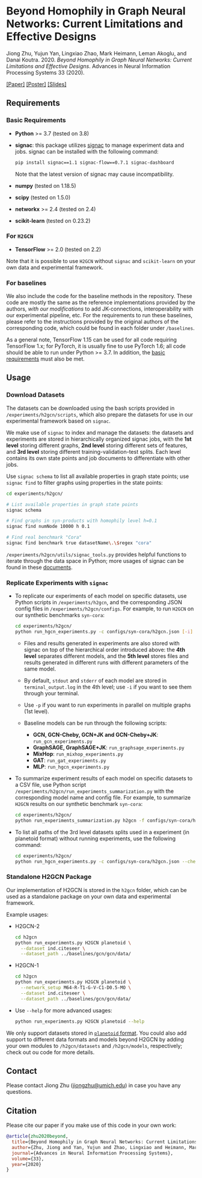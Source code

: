 # Beyond Homophily in Graph Neural Networks: Current Limitations and Effective Designs

Jiong Zhu, Yujun Yan, Lingxiao Zhao, Mark Heimann, Leman Akoglu, and Danai Koutra. 2020. *Beyond Homophily in Graph Neural Networks: Current Limitations and Effective Designs*. Advances in Neural Information Processing Systems 33 (2020).

[[Paper]](https://arxiv.org/abs/2006.11468)
[[Poster]](https://www.jiongzhu.net/assets/files/F20-Jiong-H2GCN-NeurIPS-Poster.pdf)
[[Slides]](https://www.jiongzhu.net/assets/files/F20-Jiong-H2GCN-NeurIPS-Talk.pdf)

## Requirements

### Basic Requirements

- **Python** >= 3.7 (tested on 3.8)
- **signac**: this package utilizes [signac](https://signac.io) to manage experiment data and jobs. signac can be installed with the following command:

  ```bash
  pip install signac==1.1 signac-flow==0.7.1 signac-dashboard
  ```

  Note that the latest version of signac may cause incompatibility.
- **numpy** (tested on 1.18.5)
- **scipy** (tested on 1.5.0)
- **networkx** >= 2.4 (tested on 2.4)
- **scikit-learn** (tested on 0.23.2)

### For `H2GCN`

- **TensorFlow** >= 2.0 (tested on 2.2)

Note that it is possible to use `H2GCN` without `signac` and `scikit-learn` on your own data and experimental framework.

### For baselines

We also include the code for the baseline methods in the repository. These code are mostly the same as the reference implementations provided by the authors, *with our modifications* to add JK-connections, interoperability with our experimental pipeline, etc. For the requirements to run these baselines, please refer to the instructions provided by the original authors of the corresponding code, which could be found in each folder under `/baselines`.

As a general note, TensorFlow 1.15 can be used for all code requiring TensorFlow 1.x; for PyTorch, it is usually fine to use PyTorch 1.6; all code should be able to run under Python >= 3.7. In addition, the [basic requirements](#basic-requirements) must also be met.

## Usage

### Download Datasets

The datasets can be downloaded using the bash scripts provided in `/experiments/h2gcn/scripts`, which also prepare the datasets for use in our experimental framework based on `signac`.

We make use of `signac` to index and manage the datasets: the datasets and experiments are stored in hierarchically organized signac jobs, with the **1st level** storing different graphs, **2nd level** storing different sets of features, and **3rd level** storing different training-validation-test splits. Each level contains its own state points and job documents to differentiate with other jobs.

Use `signac schema` to list all available properties in graph state points; use `signac find` to filter graphs using properties in the state points:

```bash
cd experiments/h2gcn/

# List available properties in graph state points
signac schema

# Find graphs in syn-products with homophily level h=0.1
signac find numNode 10000 h 0.1

# Find real benchmark "Cora"
signac find benchmark true datasetName\.\$regex "cora"
```

`/experiments/h2gcn/utils/signac_tools.py` provides helpful functions to iterate through the data space in Python; more usages of signac can be found in these [documents](https://docs.signac.io/en/latest/).

### Replicate Experiments with `signac`

- To replicate our experiments of each model on specific datasets, use Python scripts in `/experiments/h2gcn`, and the corresponding JSON config files in `/experiments/h2gcn/configs`. For example, to run `H2GCN` on our synthetic benchmarks `syn-cora`:

  ```bash
  cd experiments/h2gcn/
  python run_hgcn_experiments.py -c configs/syn-cora/h2gcn.json [-i] run [-p PARALLEL_NUM]
  ```

  - Files and results generated in experiments are also stored with signac on top of the hierarchical order introduced above: the **4th level** separates different models, and the **5th level** stores files and results generated in different runs with different parameters of the same model.
  - By default, `stdout` and `stderr` of each model are stored in `terminal_output.log` in the 4th level; use `-i` if you want to see them through your terminal.
  - Use `-p` if you want to run experiments in parallel on multiple graphs (1st level).
  - Baseline models can be run through the following scripts:

    - **GCN, GCN-Cheby, GCN+JK and GCN-Cheby+JK**: `run_gcn_experiments.py`
    - **GraphSAGE, GraphSAGE+JK**: `run_graphsage_experiments.py`
    - **MixHop**: `run_mixhop_experiments.py`
    - **GAT**: `run_gat_experiments.py`
    - **MLP**: `run_hgcn_experiments.py`
  
- To summarize experiment results of each model on specific datasets to a CSV file, use Python script `/experiments/h2gcn/run_experiments_summarization.py` with the corresponding model name and config file. For example, to summarize `H2GCN` results on our synthetic benchmark `syn-cora`:

  ```bash
  cd experiments/h2gcn/
  python run_experiments_summarization.py h2gcn -f configs/syn-cora/h2gcn.json
  ```

- To list all paths of the 3rd level datasets splits used in a experiment (in planetoid format) without running experiments, use the following command:

  ```bash
  cd experiments/h2gcn/
  python run_hgcn_experiments.py -c configs/syn-cora/h2gcn.json --check_paths run
  ```

### Standalone H2GCN Package

Our implementation of H2GCN is stored in the `h2gcn` folder, which can be used as a standalone package on your own data and experimental framework.

Example usages:

- H2GCN-2

  ```bash
  cd h2gcn
  python run_experiments.py H2GCN planetoid \
    --dataset ind.citeseer \
    --dataset_path ../baselines/gcn/gcn/data/
  ```

- H2GCN-1

  ```bash
  cd h2gcn
  python run_experiments.py H2GCN planetoid \
    --network_setup M64-R-T1-G-V-C1-D0.5-MO \
    --dataset ind.citeseer \
    --dataset_path ../baselines/gcn/gcn/data/
  ```

- Use `--help` for more advanced usages:

  ```bash
  python run_experiments.py H2GCN planetoid --help
  ```

We only support datasets stored in [`planetoid` format](https://github.com/kimiyoung/planetoid). You could also add support to different data formats and models beyond H2GCN by adding your own modules to `/h2gcn/datasets` and `/h2gcn/models`, respectively; check out ou code for more details.

## Contact

Please contact Jiong Zhu (jiongzhu@umich.edu) in case you have any questions.

## Citation

Please cite our paper if you make use of this code in your own work:

```bibtex
@article{zhu2020beyond,
  title={Beyond Homophily in Graph Neural Networks: Current Limitations and Effective Designs},
  author={Zhu, Jiong and Yan, Yujun and Zhao, Lingxiao and Heimann, Mark and Akoglu, Leman and Koutra, Danai},
  journal={Advances in Neural Information Processing Systems},
  volume={33},
  year={2020}
}
```
